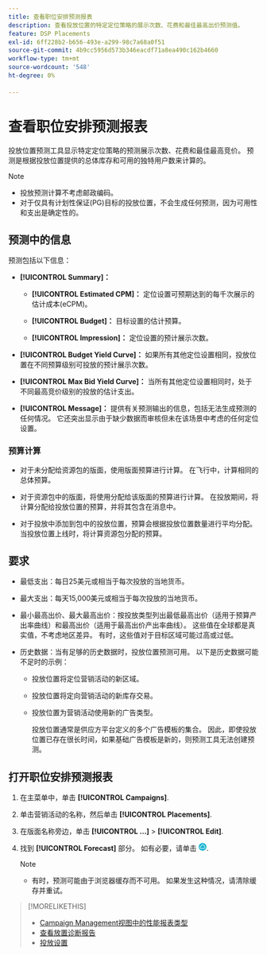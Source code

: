 ```yaml
---
title: 查看职位安排预测报表
description: 查看投放位置的特定定位策略的展示次数、花费和最佳最高出价预测值。
feature: DSP Placements
exl-id: 6ff228b2-b656-493e-a299-98c7a68a0f51
source-git-commit: 4b9cc5956d573b346eacdf71a8ea490c162b4660
workflow-type: tm+mt
source-wordcount: '548'
ht-degree: 0%

---
```


# 查看职位安排预测报表

<!-- Does this really belong in the Campaign Management > Reports section or in the Placements section? -->

投放位置预测工具显示特定定位策略的预测展示次数、花费和最佳最高竞价。 预测是根据投放位置提供的总体库存和可用的独特用户数来计算的。

>[!NOTE]
>
>* 投放预测计算不考虑邮政编码。
>* 对于仅具有计划性保证(PG)目标的投放位置，不会生成任何预测，因为可用性和支出是确定性的。

## 预测中的信息

预测包括以下信息：

* **[!UICONTROL Summary]：**

   * **[!UICONTROL Estimated CPM]：** 定位设置可预期达到的每千次展示的估计成本(eCPM)。

   * **[!UICONTROL Budget]：** 目标设置的估计预算。

   * **[!UICONTROL Impression]：** 定位设置的预计展示次数。

* **[!UICONTROL Budget Yield Curve]：** 如果所有其他定位设置相同，投放位置在不同预算级别可投放的预计展示次数。

* **[!UICONTROL Max Bid Yield Curve]：** 当所有其他定位设置相同时，处于不同最高竞价级别的投放的估计支出。

* **[!UICONTROL Message]：** 提供有关预测输出的信息，包括无法生成预测的任何情况。 它还突出显示由于缺少数据而审核但未在该场景中考虑的任何定位设置。

### 预算计算

* 对于未分配给资源包的版面，使用版面预算进行计算。 在飞行中，计算相同的总体预算。

* 对于资源包中的版面，将使用分配给该版面的预算进行计算。 在投放期间，将计算分配给投放位置的预算，并将其包含在消息中。

* 对于投放中添加到包中的投放位置，预算会根据投放位置数量进行平均分配。 当投放位置上线时，将计算资源包分配的预算。

## 要求

* 最低支出：每日25美元或相当于每次投放的当地货币。

* 最大支出：每天15,000美元或相当于每次投放的当地货币。

* 最小最高出价、最大最高出价：按投放类型列出最低最高出价（适用于预算产出率曲线）和最高出价（适用于最高出价产出率曲线）。 这些值在全球都是真实值，不考虑地区差异。 有时，这些值对于目标区域可能过高或过低。

* 历史数据：当有足够的历史数据时，投放位置预测可用。 以下是历史数据可能不足时的示例：

   * 投放位置将定位营销活动的新区域。

   * 投放位置将定向营销活动的新库存交易。

   * 投放位置为营销活动使用新的广告类型。

     投放位置通常是供应方平台定义的多个广告模板的集合。 因此，即使投放位置已存在很长时间，如果基础广告模板是新的，则预测工具无法创建预测。

## 打开职位安排预测报表

1. 在主菜单中，单击 **[!UICONTROL Campaigns]**.

1. 单击营销活动的名称，然后单击 **[!UICONTROL Placements]**.

1. 在版面名称旁边，单击  **[!UICONTROL ...]** > **[!UICONTROL Edit]**.

1. 找到 **[!UICONTROL Forecast]** 部分。 如有必要，请单击 ![预测](/help/dsp/assets/placement-forecast.png).

   >[!NOTE]
   >
   >* 有时，预测可能由于浏览器缓存而不可用。 如果发生这种情况，请清除缓存并重试。

>[!MORELIKETHIS]
>
>* [Campaign Management视图中的性能报表类型](campaign-reports-about.md)
>* [查看放置诊断报告](/help/dsp/campaign-management/reports/placement-diagnostics.md)
>* [投放设置](/help/dsp/campaign-management/placements/placement-settings.md)
